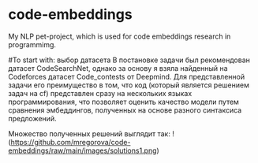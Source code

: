 # code-embeddings
My NLP pet-project, which is used for code embeddings research in programmimg.

#To start with: выбор датасета
В постановке задачи был рекомендован датасет CodeSearchNet, однако за основу я взяла найденный на Codeforces датасет Code_contests от Deepmind. Для представленной задачи его преимущество в том, что код (который является решением задач на cf) представлен сразу на нескольких языках программирования, что позволяет оценить качество модели путем сравнения эмбеддингов, полученных на основе разного синтаксиса предложений.

Множество полученных решений выглядит так:
!(https://github.com/mregorova/code-embeddings/raw/main/images/solutions1.png)

